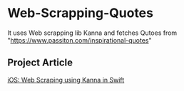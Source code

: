 

# Web-Scrapping-Quotes
It uses Web scrapping lib Kanna and fetches Qutoes from "https://www.passiton.com/inspirational-quotes"

## Project Article
[iOS: Web Scraping using Kanna in Swift](https://tejaspatelia.medium.com/ios-web-scraping-using-kanna-in-swift-34fe48a1cc95)
